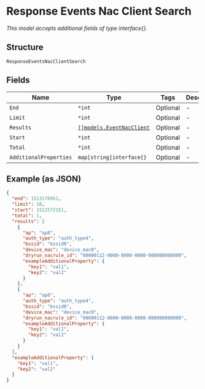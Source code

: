 
# Response Events Nac Client Search

*This model accepts additional fields of type interface{}.*

## Structure

`ResponseEventsNacClientSearch`

## Fields

| Name | Type | Tags | Description |
|  --- | --- | --- | --- |
| `End` | `*int` | Optional | - |
| `Limit` | `*int` | Optional | - |
| `Results` | [`[]models.EventNacClient`](../../doc/models/event-nac-client.md) | Optional | - |
| `Start` | `*int` | Optional | - |
| `Total` | `*int` | Optional | - |
| `AdditionalProperties` | `map[string]interface{}` | Optional | - |

## Example (as JSON)

```json
{
  "end": 1513176951,
  "limit": 10,
  "start": 1512572151,
  "total": 1,
  "results": [
    {
      "ap": "ap8",
      "auth_type": "auth_type4",
      "bssid": "bssid0",
      "device_mac": "device_mac0",
      "dryrun_nacrule_id": "00000112-0000-0000-0000-000000000000",
      "exampleAdditionalProperty": {
        "key1": "val1",
        "key2": "val2"
      }
    },
    {
      "ap": "ap8",
      "auth_type": "auth_type4",
      "bssid": "bssid0",
      "device_mac": "device_mac0",
      "dryrun_nacrule_id": "00000112-0000-0000-0000-000000000000",
      "exampleAdditionalProperty": {
        "key1": "val1",
        "key2": "val2"
      }
    }
  ],
  "exampleAdditionalProperty": {
    "key1": "val1",
    "key2": "val2"
  }
}
```

